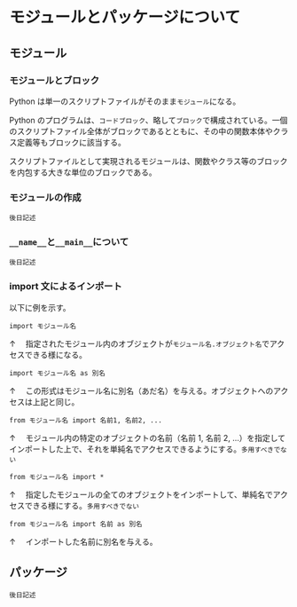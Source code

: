 # モジュールとパッケージについて

## モジュール

### モジュールとブロック

Python は単一のスクリプトファイルがそのまま`モジュール`になる。

Python のプログラムは、`コードブロック`、略して`ブロック`で構成されている。一個のスクリプトファイル全体がブロックであるとともに、その中の関数本体やクラス定義等もブロックに該当する。

スクリプトファイルとして実現されるモジュールは、関数やクラス等のブロックを内包する大きな単位のブロックである。

### モジュールの作成

`後日記述`

### `__name__`と`__main__`について

`後日記述`

### import 文によるインポート

以下に例を示す。

```
import モジュール名
```

↑ 　指定されたモジュール内のオブジェクトが`モジュール名.オブジェクト名`でアクセスできる様になる。

```
import モジュール名 as 別名
```

↑ 　この形式はモジュール名に別名（あだ名）を与える。オブジェクトへのアクセスは上記と同じ。

```
from モジュール名 import 名前1, 名前2, ...
```

↑ 　モジュール内の特定のオブジェクトの名前（名前 1, 名前 2, ...）を指定してインポートした上で、それを単純名でアクセスできるようにする。`多用すべきでない`

```
from モジュール名 import *
```

↑ 　指定したモジュールの全てのオブジェクトをインポートして、単純名でアクセスできる様にする。`多用すべきでない`

```
from モジュール名 import 名前 as 別名
```

↑ 　インポートした名前に別名を与える。

## パッケージ

`後日記述`
